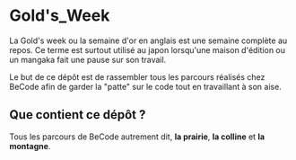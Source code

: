 # Gold's_Week

La Gold's week ou la semaine d'or en anglais est une semaine complète au repos. Ce terme est surtout utilisé au japon lorsqu'une maison d'édition ou un mangaka fait une pause sur son travail.

Le but de ce dépôt est de rassembler tous les parcours réalisés chez BeCode afin de garder la "patte" sur le code tout en travaillant à son aise.

## Que contient ce dépôt ?

Tous les parcours de BeCode autrement dit, **la prairie**, **la colline** et **la montagne**.
